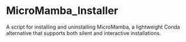 # MicroMamba_Installer
A script for installing and uninstalling MicroMamba, a lightweight Conda alternative that supports both silent and interactive installations.

